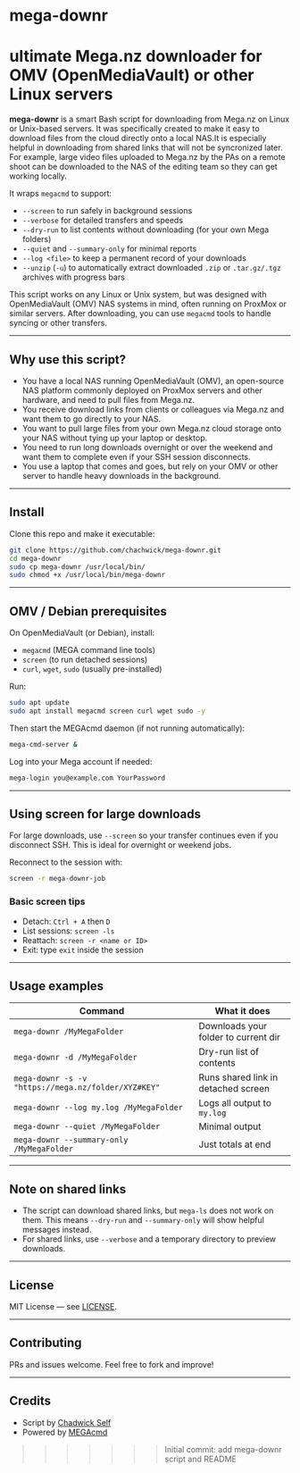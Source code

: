 # mega-downr

ultimate Mega.nz downloader for OMV (OpenMediaVault) or other Linux servers
=======

**mega-downr** is a smart Bash script for downloading from Mega.nz on Linux or Unix-based servers. It was specifically created to make it easy to download files from the cloud directly onto a local NAS.It is especially helpful in downloading from shared links that will not be syncronized later. For example, large video files uploaded to Mega.nz by the PAs on a remote shoot can be downloaded to the NAS of the editing team so they can get working locally. 

 It wraps `megacmd` to support:

- `--screen` to run safely in background sessions
- `--verbose` for detailed transfers and speeds
- `--dry-run` to list contents without downloading (for your own Mega folders)
- `--quiet` and `--summary-only` for minimal reports
- `--log <file>` to keep a permanent record of your downloads
- `--unzip` (`-u`) to automatically extract downloaded `.zip` or `.tar.gz/.tgz` archives with progress bars

This script works on any Linux or Unix system, but was designed with OpenMediaVault (OMV) NAS systems in mind, often running on ProxMox or similar servers. After downloading, you can use `megacmd` tools to handle syncing or other transfers. 

------

## Why use this script?

- You have a local NAS running OpenMediaVault (OMV), an open-source NAS platform commonly deployed on ProxMox servers and other hardware, and need to pull files from Mega.nz.
- You receive download links from clients or colleagues via Mega.nz and want them to go directly to your NAS.
- You want to pull large files from your own Mega.nz cloud storage onto your NAS without tying up your laptop or desktop.
- You need to run long downloads overnight or over the weekend and want them to complete even if your SSH session disconnects.
- You use a laptop that comes and goes, but rely on your OMV or other server to handle heavy downloads in the background.

------

## Install

Clone this repo and make it executable:

```bash
git clone https://github.com/chachwick/mega-downr.git
cd mega-downr
sudo cp mega-downr /usr/local/bin/
sudo chmod +x /usr/local/bin/mega-downr
```

------

## OMV / Debian prerequisites

On OpenMediaVault (or Debian), install:

- `megacmd` (MEGA command line tools)
- `screen` (to run detached sessions)
- `curl`, `wget`, `sudo` (usually pre-installed)

Run:

```bash
sudo apt update
sudo apt install megacmd screen curl wget sudo -y
```

Then start the MEGAcmd daemon (if not running automatically):

```bash
mega-cmd-server &
```

Log into your Mega account if needed:

```bash
mega-login you@example.com YourPassword
```

------

## Using screen for large downloads

For large downloads, use `--screen` so your transfer continues even if you disconnect SSH. This is ideal for overnight or weekend jobs.

Reconnect to the session with:

```bash
screen -r mega-downr-job
```

### Basic screen tips

- Detach: `Ctrl + A` then `D`
- List sessions: `screen -ls`
- Reattach: `screen -r <name or ID>`
- Exit: type `exit` inside the session

------

## Usage examples

| Command                                             | What it does                         |
| --------------------------------------------------- | ------------------------------------ |
| `mega-downr /MyMegaFolder`                          | Downloads your folder to current dir |
| `mega-downr -d /MyMegaFolder`                       | Dry-run list of contents             |
| `mega-downr -s -v "https://mega.nz/folder/XYZ#KEY"` | Runs shared link in detached screen  |
| `mega-downr --log my.log /MyMegaFolder`             | Logs all output to `my.log`          |
| `mega-downr --quiet /MyMegaFolder`                  | Minimal output                       |
| `mega-downr --summary-only /MyMegaFolder`           | Just totals at end                   |

------

## Note on shared links

- The script can download shared links, but `mega-ls` does not work on them. This means `--dry-run` and `--summary-only` will show helpful messages instead.
- For shared links, use `--verbose` and a temporary directory to preview downloads.

------

## License

MIT License — see [LICENSE](LICENSE).

------

## Contributing

PRs and issues welcome. Feel free to fork and improve!

------

## Credits

- Script by [Chadwick Self](https://github.com/chachwick)
- Powered by [MEGAcmd](https://github.com/meganz/MEGAcmd)

>>>>>>> Initial commit: add mega-downr script and README
